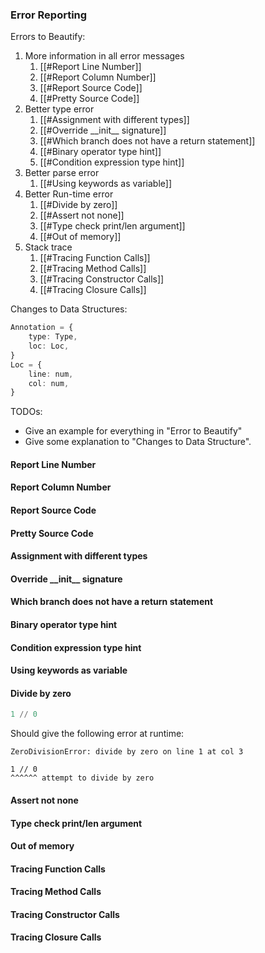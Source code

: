 ### Error Reporting
Errors to Beautify:
1. More information in all error messages
	1. [[#Report Line Number]]
	2. [[#Report Column Number]]
	3. [[#Report Source Code]]
	4. [[#Pretty Source Code]]
2. Better type error
	1. [[#Assignment with different types]]
	2. [[#Override \_\_init\_\_ signature]]
	3. [[#Which branch does not have a return statement]]
	4. [[#Binary operator type hint]]
	5. [[#Condition expression type hint]]
3. Better parse error
	1. [[#Using keywords as variable]]
4. Better Run-time error
	1. [[#Divide by zero]]
	2. [[#Assert not none]]
	3. [[#Type check print/len argument]]
	4. [[#Out of memory]]
5. Stack trace
	1. [[#Tracing Function Calls]]
	2. [[#Tracing Method Calls]]
	3. [[#Tracing Constructor Calls]]
	4. [[#Tracing Closure Calls]]

Changes to Data Structures:
```ts
Annotation = {
	type: Type,
	loc: Loc,
}
Loc = {
	line: num,
	col: num,
}
```

TODOs:
- Give an example for everything in "Error to Beautify"
- Give some explanation to "Changes to Data Structure".


#### Report Line Number
#### Report Column Number
#### Report Source Code
#### Pretty Source Code
#### Assignment with different types
#### Override \_\_init\_\_ signature
#### Which branch does not have a return statement
#### Binary operator type hint
#### Condition expression type hint
#### Using keywords as variable
#### Divide by zero
```python 
1 // 0
```
Should give the following error at runtime:
```
ZeroDivisionError: divide by zero on line 1 at col 3

1 // 0
^^^^^^ attempt to divide by zero
```
#### Assert not none
#### Type check print/len argument
#### Out of memory
#### Tracing Function Calls
#### Tracing Method Calls
#### Tracing Constructor Calls
#### Tracing Closure Calls